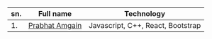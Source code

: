 
<!-- Don't change the format of text -->

sn. | Full name | Technology
----- | ------------------- | -----------------------
1. | [Prabhat Amgain](https://github.com/Prabhat147) |Javascript, C++, React, Bootstrap